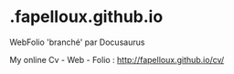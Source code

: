 # .fapelloux.github.io
WebFolio 'branché' par Docusaurus

My online Cv - Web - Folio  : http://fapelloux.github.io/cv/
